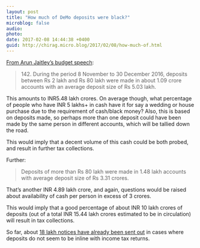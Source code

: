```yaml
---
layout: post
title: "How much of DeMo deposits were black?"
microblog: false
audio: 
photo: 
date: 2017-02-08 14:44:38 +0400
guid: http://chirag.micro.blog/2017/02/08/how-much-of.html
---
```

<p><a href="http://indiabudget.nic.in/ub2017-18/bs/bs.docx" target="_blank">From Arun Jaitley’s budget speech</a>:</p>
<blockquote>142. During the period 8 November to 30 December 2016, deposits between Rs 2 lakh and Rs 80 lakh were made in about 1.09 crore accounts with an average deposit size of Rs 5.03 lakh.</blockquote>
<p>This amounts to INR5.48 lakh crores. On average though, what percentage of people who have INR 5 lakhs+ in cash have it for say a wedding or house purchase due to the requirement of cash/black money? Also, this is based on deposits made, so perhaps more than one deposit could have been made by the same person in different accounts, which will be tallied down the road.</p>
<p>This would imply that a decent volume of this cash could be both probed, and result in further tax collections.</p>
<p>Further:</p>
<blockquote>Deposits of more than Rs 80 lakh were made in 1.48 lakh accounts with average deposit size of Rs 3.31 crores.</blockquote>
<p>That’s another INR 4.89 lakh crore, and again, questions would be raised about availability of cash per person in excess of 3 crores.</p>
<p>This would imply that a good percentage of about INR 10 lakh crores of deposits (out of a total INR 15.44 lakh crores estimated to be in circulation) will result in tax collections.</p>
<p>So far, about <a href="http://indianexpress.com/article/business/economy/18-lakh-taxpayers-to-get-it-notices-to-explain-large-deposits-4500918/" target="_blank">18 lakh notices have already been sent out</a> in cases where deposits do not seem to be inline with income tax returns.</p>
